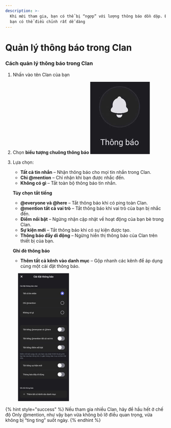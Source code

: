```yaml
---
description: >-
  Khi mới tham gia, bạn có thể bị “ngợp” với lượng thông báo dồn dập. Đừng lo,
  bạn có thể điều chỉnh rất dễ dàng
---
```


# Quản lý thông báo trong Clan

### Cách quản lý thông báo trong Clan

1. Nhấn vào tên Clan của bạn
2. Chọn **biểu tượng chuông thông báo** <img src="../../../.gitbook/assets/image (68).png" alt="" data-size="line">
3.  Lựa chọn:

    * **Tất cả tin nhắn** – Nhận thông báo cho mọi tin nhắn trong Clan.
    * **Chỉ @mention** – Chỉ nhận khi bạn được nhắc đến.
    * **Không có gì** – Tắt toàn bộ thông báo tin nhắn.

    **Tùy chọn tắt tiếng**

    * **@everyone và @here** – Tắt thông báo khi có ping toàn Clan.
    * **@mention tất cả vai trò** – Tắt thông báo khi vai trò của bạn bị nhắc đến.
    * **Điểm nổi bật** – Ngừng nhận cập nhật về hoạt động của bạn bè trong Clan.
    * **Sự kiện mới** – Tắt thông báo khi có sự kiện được tạo.
    * **Thông báo đẩy di động** – Ngừng hiển thị thông báo của Clan trên thiết bị của bạn.

    **Ghi đè thông báo**

    * **Thêm tất cả kênh vào danh mục** – Gộp nhanh các kênh để áp dụng cùng một cài đặt thông báo.

<div align="left"><figure><img src="../../../.gitbook/assets/image (69).png" alt="" width="160"><figcaption></figcaption></figure></div>

{% hint style="success" %}
Nếu tham gia nhiều Clan, hãy để hầu hết ở chế độ Only @mention, như vậy bạn vừa không bỏ lỡ điều quan trọng, vừa không bị “ting ting” suốt ngày.
{% endhint %}
